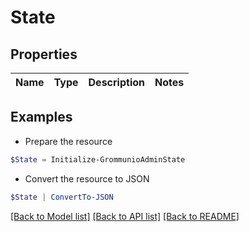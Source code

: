 # State
## Properties

Name | Type | Description | Notes
------------ | ------------- | ------------- | -------------

## Examples

- Prepare the resource
```powershell
$State = Initialize-GrommunioAdminState 
```

- Convert the resource to JSON
```powershell
$State | ConvertTo-JSON
```

[[Back to Model list]](../README.md#documentation-for-models) [[Back to API list]](../README.md#documentation-for-api-endpoints) [[Back to README]](../README.md)

